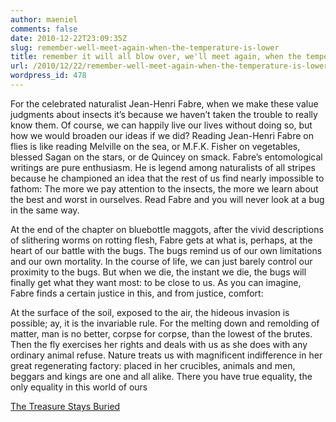 ```yaml
---
author: maeniel
comments: false
date: 2010-12-22T23:09:35Z
slug: remember-well-meet-again-when-the-temperature-is-lower
title: remember it will all blow over, we'll meet again, when the temperature is lower
url: /2010/12/22/remember-well-meet-again-when-the-temperature-is-lower/
wordpress_id: 478
---
```


For the celebrated naturalist Jean-Henri Fabre, when we make these value  judgments about insects it’s because we haven’t taken the trouble to  really know them. Of course, we can happily live our lives without doing  so, but how we would broaden our ideas if we did? Reading Jean-Henri  Fabre on flies is like reading Melville on the sea, or M.F.K. Fisher on  vegetables, blessed Sagan on the stars, or de Quincey on smack. Fabre’s  entomological writings are pure enthusiasm. He is legend among  naturalists of all stripes because he championed an idea that the rest  of us find nearly impossible to fathom: The more we pay attention to the  insects, the more we learn about the best and worst in ourselves. Read  Fabre and you will never look at a bug in the same way.

At the end of the chapter on bluebottle maggots, after the vivid  descriptions of slithering worms on rotting flesh, Fabre gets at what  is, perhaps, at the heart of our battle with the bugs. The bugs remind  us of our own limitations and our own mortality. In the course of life,  we can just barely control our proximity to the bugs. But when we die,  the instant we die, the bugs will finally get what they want most: to be  close to us. As you can imagine, Fabre finds a certain justice in this,  and from justice, comfort:


At the surface of the soil, exposed to the air, the hideous  invasion is possible; ay, it is the invariable rule. For the melting  down and remolding of matter, man is no better, corpse for corpse, than  the lowest of the brutes. Then the fly exercises her rights and deals  with us as she does with any ordinary animal refuse. Nature treats us  with magnificent indifference in her great regenerating factory: placed  in her crucibles, animals and men, beggars and kings are one and all  alike. There you have true equality, the only equality in this world of  ours




[The Treasure Stays Buried](http://www.youtube.com/watch?v=5rqITnk22RY)




[](http://www.youtube.com/watch?v=5rqITnk22RY)

